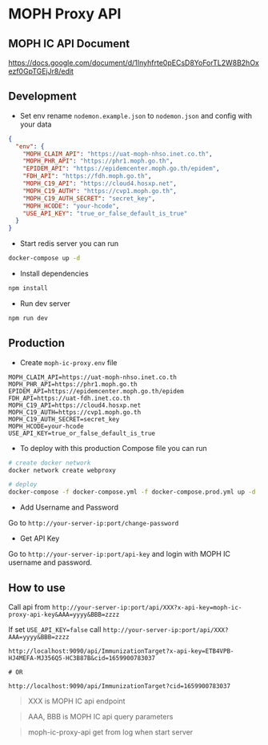# MOPH Proxy API

## MOPH IC API Document

<https://docs.google.com/document/d/1Inyhfrte0pECsD8YoForTL2W8B2hOxezf0GpTGEjJr8/edit>

## Development

- Set env rename `nodemon.example.json` to `nodemon.json` and config with your data

```json
{
  "env": {
    "MOPH_CLAIM_API": "https://uat-moph-nhso.inet.co.th",
    "MOPH_PHR_API": "https://phr1.moph.go.th",
    "EPIDEM_API": "https://epidemcenter.moph.go.th/epidem",
    "FDH_API": "https://fdh.moph.go.th",
    "MOPH_C19_API": "https://cloud4.hosxp.net",
    "MOPH_C19_AUTH": "https://cvp1.moph.go.th",
    "MOPH_C19_AUTH_SECRET": "secret_key",
    "MOPH_HCODE": "your-hcode",
    "USE_API_KEY": "true_or_false_default_is_true"
  }
}
```

- Start redis server you can run

```bash
docker-compose up -d
```

- Install dependencies

```bash
npm install
```

- Run dev server

```bash
npm run dev
```

## Production

- Create `moph-ic-proxy.env` file

```env
MOPH_CLAIM_API=https://uat-moph-nhso.inet.co.th
MOPH_PHR_API=https://phr1.moph.go.th
EPIDEM_API=https://epidemcenter.moph.go.th/epidem
FDH_API=https://uat-fdh.inet.co.th
MOPH_C19_API=https://cloud4.hosxp.net
MOPH_C19_AUTH=https://cvp1.moph.go.th
MOPH_C19_AUTH_SECRET=secret_key
MOPH_HCODE=your-hcode
USE_API_KEY=true_or_false_default_is_true
```

- To deploy with this production Compose file you can run

```bash
# create docker network
docker network create webproxy

# deploy
docker-compose -f docker-compose.yml -f docker-compose.prod.yml up -d
```

- Add Username and Password

Go to `http://your-server-ip:port/change-password`

- Get API Key

Go to `http://your-server-ip:port/api-key` and login with MOPH IC username and password.

## How to use

Call api from `http://your-server-ip:port/api/XXX?x-api-key=moph-ic-proxy-api-key&AAA=yyyy&BBB=zzzz`

If set `USE_API_KEY=false` call `http://your-server-ip:port/api/XXX?AAA=yyyy&BBB=zzzz`

```text
http://localhost:9090/api/ImmunizationTarget?x-api-key=ETB4VPB-HJ4MEFA-MJ356Q5-HC3B87B&cid=1659900783037

# OR

http://localhost:9090/api/ImmunizationTarget?cid=1659900783037
```

> XXX is MOPH IC api endpoint

> AAA, BBB is MOPH IC api query parameters

> moph-ic-proxy-api get from log when start server
